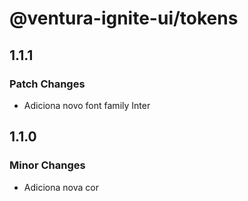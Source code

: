 # @ventura-ignite-ui/tokens

## 1.1.1

### Patch Changes

- Adiciona novo font family Inter

## 1.1.0

### Minor Changes

- Adiciona nova cor
